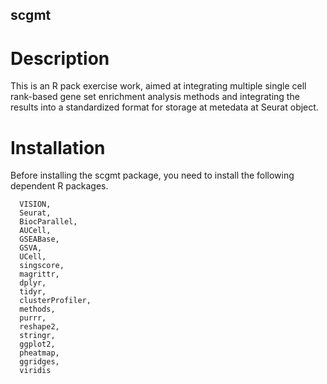 ## scgmt
# Description
This is an R pack exercise work, aimed at integrating multiple single cell rank-based gene set enrichment analysis methods and integrating the results into a standardized format for storage at metedata at Seurat object.
# Installation
Before installing the scgmt package, you need to install the following dependent R packages.
~~~
  VISION,
  Seurat,
  BiocParallel,
  AUCell,
  GSEABase,
  GSVA,
  UCell,
  singscore,
  magrittr,
  dplyr,
  tidyr,
  clusterProfiler,
  methods,
  purrr,
  reshape2,
  stringr,
  ggplot2,
  pheatmap,
  ggridges,
  viridis
~~~
